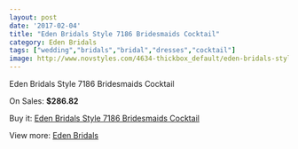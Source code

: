 ```yaml
---
layout: post
date: '2017-02-04'
title: "Eden Bridals Style 7186 Bridesmaids Cocktail"
category: Eden Bridals
tags: ["wedding","bridals","bridal","dresses","cocktail"]
image: http://www.novstyles.com/4634-thickbox_default/eden-bridals-style-7186-bridesmaids-cocktail.jpg
---
```

Eden Bridals Style 7186 Bridesmaids Cocktail

On Sales: **$286.82**
<a href="https://www.novstyles.com/en/eden-bridals/2955-eden-bridals-style-7186-bridesmaids-cocktail.html"><amp-img layout="responsive" width="600" height="600" src="//www.novstyles.com/4634-thickbox_default/eden-bridals-style-7186-bridesmaids-cocktail.jpg" alt="Eden Bridals Style 7186 Bridesmaids Cocktail 0" /></a>
<a href="https://www.novstyles.com/en/eden-bridals/2955-eden-bridals-style-7186-bridesmaids-cocktail.html"><amp-img layout="responsive" width="600" height="600" src="//www.novstyles.com/4635-thickbox_default/eden-bridals-style-7186-bridesmaids-cocktail.jpg" alt="Eden Bridals Style 7186 Bridesmaids Cocktail 1" /></a>

Buy it: [Eden Bridals Style 7186 Bridesmaids Cocktail](https://www.novstyles.com/en/eden-bridals/2955-eden-bridals-style-7186-bridesmaids-cocktail.html "Eden Bridals Style 7186 Bridesmaids Cocktail")

View more: [Eden Bridals](https://www.novstyles.com/en/19-eden-bridals "Eden Bridals")